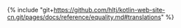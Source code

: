 {% include "git+https://github.com/hltj/kotlin-web-site-cn.git/pages/docs/reference/equality.md#translations" %}
